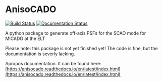 # AnisoCADO
[![Build Status](https://travis-ci.org/astronomyk/AnisoCADO.svg?branch=master)](https://travis-ci.org/astronomyk/AnisoCADO)
[![Documentation Status](https://readthedocs.org/projects/anisocado/badge/?version=latest)](https://anisocado.readthedocs.io/en/latest/?badge=latest)

A python package to generate off-axis PSFs for the SCAO mode for MICADO at the ELT

Please note: this package is not yet finished yet! The code is fine, but the 
documentation is severly lacking.

Apropos documentation. It can be found here:
[https://anisocado.readthedocs.io/en/latest/index.html](https://anisocado.readthedocs.io/en/latest/index.html)